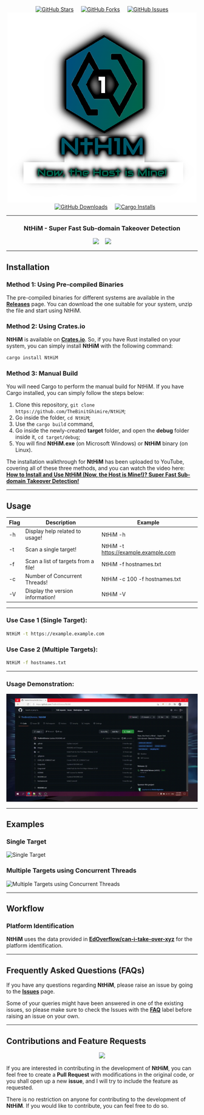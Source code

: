 <!-- NtHiM | Now, the Host is Mine! - Super Fast Sub-domain Takeover Detection! -->

<p align="center">
        <a href="https://github.com/TheBinitGhimire/NtHiM/stargazers" target="_blank"><img alt="GitHub Stars" src="https://img.shields.io/github/stars/TheBinitGhimire/NtHiM?style=for-the-badge" /></a>
        &nbsp;&nbsp;&nbsp;
        <a href="https://github.com/TheBinitGhimire/NtHiM/network/members" target="_blank"><img alt="GitHub Forks" src="https://img.shields.io/github/forks/TheBinitGhimire/NtHiM?style=for-the-badge" /></a>
        &nbsp;&nbsp;&nbsp;
        <a href="https://github.com/TheBinitGhimire/NtHiM/issues" target="_blank"><img alt="GitHub Issues" src="https://img.shields.io/github/issues/TheBinitGhimire/NtHiM?style=for-the-badge" /></a>
        <br />
        <img src="images/header.png" alt="Now, the Host is Mine! - Super Fast Sub-domain Takeover Detection" title="NtHiM | Now, the Host is Mine!">
        <br />
        &nbsp;&nbsp;&nbsp;
        <a href="https://github.com/TheBinitGhimire/NtHiM/releases" target="_blank"><img alt="GitHub Downloads" src="https://img.shields.io/github/downloads/TheBinitGhimire/NtHiM/total.svg?style=for-the-badge&label=GitHub+Downloads" /></a>
        &nbsp;&nbsp;&nbsp;
        <a href="https://crates.io/crates/NtHiM" target="_blank"><img alt="Cargo Installs" src="https://img.shields.io/crates/d/NtHiM?style=for-the-badge&label=Cargo+Installs" /></a>
</p>


***


<h3 align="center"> NtHiM - Super Fast Sub-domain Takeover Detection </h3>
<p align="center">
    <a href="https://github.com/TheBinitGhimire/NtHiM/releases/tag/0.0.5"><img src="https://img.shields.io/badge/latest-0.0.5-blue?style=for-the-badge&label=Latest+Release" height="36" /></a>
    &nbsp;&nbsp;
    <a href="https://www.rust-lang.org/" target="_blank"><img src="https://ForTheBadge.com/images/badges/made-with-rust.svg" height="36" /></a>
</p>


***

## Installation

### Method 1: Using Pre-compiled Binaries
The pre-compiled binaries for different systems are available in the [**Releases**](https://github.com/TheBinitGhimire/NtHiM/releases) page. You can download the one suitable for your system, unzip the file and start using NtHiM.

### Method 2: Using Crates.io
**NtHiM** is available on **[Crates.io](https://crates.io/crates/NtHiM)**. So, if you have Rust installed on your system, you can simply install **NtHiM** with the following command:

```bash
cargo install NtHiM
```

### Method 3: Manual Build
You will need Cargo to perform the manual build for NtHiM.
If you have Cargo installed, you can simply follow the steps below:
1. Clone this repository, `git clone https://github.com/TheBinitGhimire/NtHiM`;
2. Go inside the folder, `cd NtHiM`;
3. Use the `cargo build` command,
4. Go inside the newly-created **target** folder, and open the **debug** folder inside it, `cd target/debug`;
5. You will find **NtHiM.exe** (on Microsoft Windows) or **NtHiM** binary (on Linux).

The installation walkthrough for **NtHiM** has been uploaded to YouTube, covering all of these three methods, and you can watch the video here: **[How to Install and Use NtHiM (Now, the Host is Mine!)? Super Fast Sub-domain Takeover Detection!](https://youtu.be/CUTbqFhRjwY)**

***

## Usage

| Flag  | Description                         | Example                                  |
| ----- | ----------------------------------- | ---------------------------------------- |
|  -h   | Display help related to usage!      | NtHiM -h                                 |
|  -t   | Scan a single target!               | NtHiM -t https://example.example.com     |
|  -f   | Scan a list of targets from a file! | NtHiM -f hostnames.txt                   |
|  -c   | Number of Concurrent Threads!       | NtHiM -c 100 -f hostnames.txt            |
|  -V   | Display the version information!    | NtHiM -V                                 |

***

### Use Case 1 (Single Target):

```bash
NtHiM -t https://example.example.com
```

### Use Case 2 (Multiple Targets):

```bash
NtHiM -f hostnames.txt
```

***

### Usage Demonstration:

![NtHiM Usage Demonstration](images/demonstration.gif)

***

## Examples

### Single Target
![Single Target](images/examples/example1.png)

### Multiple Targets using Concurrent Threads
![Multiple Targets using Concurrent Threads](images/examples/example2.png)

***

## Workflow

### Platform Identification
**NtHiM** uses the data provided in **[EdOverflow/can-i-take-over-xyz](https://github.com/EdOverflow/can-i-take-over-xyz)** for the platform identification.

***

## Frequently Asked Questions (FAQs)
If you have any questions regarding **NtHiM**, please raise an issue by going to the **[Issues](https://github.com/TheBinitGhimire/NtHiM/issues)** page.

Some of your queries might have been answered in one of the existing issues, so please make sure to check the Issues with the **[FAQ](https://github.com/TheBinitGhimire/NtHiM/issues?q=is%3Aissue+label%3AFAQ)** label before raising an issue on your own.

***

## Contributions and Feature Requests
<p align="center">
    <a href="https://github.com/TheBinitGhimire/NtHiM/pulls"><img src="https://img.shields.io/badge/PRs-welcome-brightgreen.svg?style=for-the-badge" /></a>
</p>


If you are interested in contributing in the development of <strong>NtHiM</strong>, you can feel free to create a <strong>Pull Request</strong> with modifications in the original code, or you shall open up a new <strong>issue</strong>, and I will try to include the feature as requested.

There is no restriction on anyone for contributing to the development of <strong>NtHiM</strong>. If you would like to contribute, you can feel free to do so.

